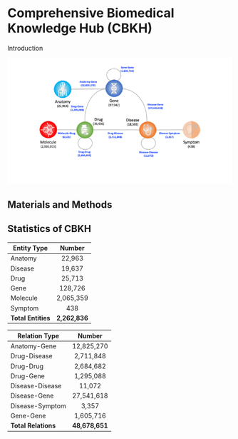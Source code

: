 # Comprehensive Biomedical Knowledge Hub (CBKH)
Introduction

![Schema](KG_Schema.png)

## Materials and Methods

## Statistics of CBKH
| Entity Type    | Number    |
| ---------------|:---------:|
| Anatomy        | 22,963    |
| Disease        | 19,637    |
| Drug           | 25,713    |
| Gene           | 128,726   |
| Molecule       | 2,065,359 |
| Symptom        | 438       |
| **Total Entities** | **2,262,836** |

| Relation Type   |	Number     |
| ----------------|:----------:|
| Anatomy-Gene	  | 12,825,270 |
| Drug-Disease	  | 2,711,848  |
| Drug-Drug	      | 2,684,682  |
| Drug-Gene	      | 1,295,088  |
| Disease-Disease	| 11,072     |
| Disease-Gene	  | 27,541,618 |
| Disease-Symptom	| 3,357      |
| Gene-Gene	      | 1,605,716  |
| **Total Relations** | **48,678,651** |
